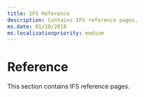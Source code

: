 ```yaml
---
title: IFS Reference
description: Contains IFS reference pages.
ms.date: 01/10/2018
ms.localizationpriority: medium
---
```


# Reference

This section contains IFS reference pages.
